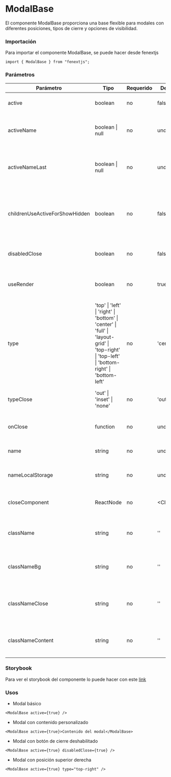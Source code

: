 # ModalBase

El componente ModalBase proporciona una base flexible para modales con diferentes posiciones, tipos de cierre y opciones de visibilidad.

### Importación

Para importar el componente ModalBase, se puede hacer desde fenextjs

```tsx copy
import { ModalBase } from "fenextjs";
```

### Parámetros

| Parámetro | Tipo | Requerido | Default | Descripcion |
| --------- | ---- | --------- | ------- | ----------- |
| active | boolean | no | false | Indica si el modal está activo. |
| activeName | boolean \| null | no | undefined | Indica si el nombre específico del modal está activo. |
| activeNameLast | boolean \| null | no | undefined | Indica si el último nombre activo del modal está activo. |
| childrenUseActiveForShowHidden | boolean | no | false | Determina si los elementos secundarios utilizan el estado activo para mostrarse u ocultarse. |
| disabledClose | boolean | no | false | Indica si el cierre del modal está deshabilitado. |
| useRender | boolean | no | true | Determina si el modal utiliza renderización condicional. |
| type | 'top' \| 'left' \| 'right' \| 'bottom' \| 'center' \| 'full' \| 'layout-grid' \| 'top-right' \| 'top-left' \| 'bottom-right' \| 'bottom-left' | no | 'center' | Define el tipo de modal o la posición en la que se muestra. |
| typeClose | 'out' \| 'inset' \| 'none' | no | 'out' | Especifica el tipo de botón de cierre para el modal. |
| onClose | function | no | undefined | Función que se ejecuta al cerrar el modal. |
| name | string | no | undefined | Nombre identificador del modal. |
| nameLocalStorage | string | no | undefined | Nombre clave en localStorage para el modal. |
| closeComponent | ReactNode | no | \<Close /\> | Componente personalizado de cierre para el modal. |
| className | string | no | '' | Clase CSS para personalizar el contenedor del modal. |
| classNameBg | string | no | '' | Clase CSS para personalizar el fondo del modal. |
| classNameClose | string | no | '' | Clase CSS para personalizar el icono de cierre del modal. |
| classNameContent | string | no | '' | Clase CSS para personalizar el contenido del modal. |

### Storybook

Para ver el storybook del componente lo puede hacer con este [link](https://fenextjs-component-storybook.vercel.app/?path=/story/modal-modalbase--index)

### Usos

- Modal básico

```tsx copy
<ModalBase active={true} />
```

- Modal con contenido personalizado

```tsx copy
<ModalBase active={true}>Contenido del modal</ModalBase>
```

- Modal con botón de cierre deshabilitado

```tsx copy
<ModalBase active={true} disabledClose={true} />
```

- Modal con posición superior derecha

```tsx copy
<ModalBase active={true} type="top-right" />
```

